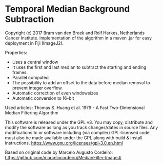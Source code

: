 # Temporal Median Background Subtraction 

Copyright (c) 2017 Bram van den Broek and Rolf Harkes, Netherlands Cancer Institute.
Implementation of the algorithm in a maven .jar for easy deployment in Fiji (ImageJ2). 

Properties:
* Uses a central window
* It uses the first and last median to subtract the starting and ending frames.
* Parallel computed
* The possibility to add an offset to the data before median removal to prevent integer overflow.
* Automatic correction of even windowsizes
* Automatic conversion to 16-bit

Used articles:
Thomas S. Huang et al. 1979 - A Fast Two-Dimensional Median Filtering Algorithm


This software is released under the GPL v3. You may copy, distribute and modify 
the software as long as you track changes/dates in source files. Any 
modifications to or software including (via compiler) GPL-licensed code 
must also be made available under the GPL along with build & install instructions.
https://www.gnu.org/licenses/gpl-3.0.en.html

Based on original code by Marcelo Augusto Cordeiro: https://github.com/marcelocordeiro/MedianFilter-ImageJ/
